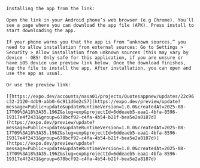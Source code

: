 `Installing the app from the link:`
<br>
<br>
`Open the link in your Android phone’s web browser (e.g Chrome).
You’ll see a page where you can download the app file (APK).
Press install to start downloading the app.`
<br>
<br>
`If your phone warns you that the app is from “unknown sources,” you need to allow installation from external sources:
Go to Settings > Security > Allow installation from unknown sources (this may vary by device - OBS! Only safe for this application, if you are unsure or have iOS device use preview link below.
Once the download finishes, tap the file to install the app.
After installation, you can open and use the app as usual.`
<br>
<br>
`Or use the preview link: `
<br>
<br>
`[[https://expo.dev/accounts/nasa01/projects/Quotesappnew/updates/22c96c32-2120-4db9-abb0-6c911d6e2c57](https://expo.dev/preview/update?message=Public+update&updateRuntimeVersion=1.0.0&createdAt=2025-08-17T09%3A18%3A35.196Z&slug=exp&projectId=6ddeaeb5-eaa1-4bfa-8596-19317e4f2431&group=678bcf92-c4fa-4b54-b21f-bea5e2a8187d](https://expo.dev/preview/update?message=Public+update&updateRuntimeVersion=1.0.0&createdAt=2025-08-17T09%3A18%3A35.196Z&slug=exp&projectId=6ddeaeb5-eaa1-4bfa-8596-19317e4f2431&group=678bcf92-c4fa-4b54-b21f-bea5e2a8187d)](https://expo.dev/preview/update?message=Public+update&updateRuntimeVersion=1.0.0&createdAt=2025-08-17T09%3A18%3A35.196Z&slug=exp&projectId=6ddeaeb5-eaa1-4bfa-8596-19317e4f2431&group=678bcf92-c4fa-4b54-b21f-bea5e2a8187d)`
